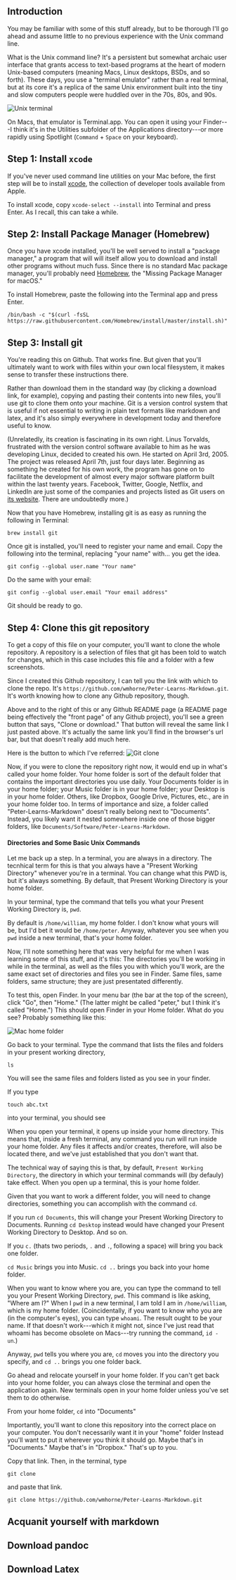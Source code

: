 ## Introduction

You may be familiar with some of this stuff already, but to be thorough I'll go
ahead and assume little to no previous experience with the Unix command line.

What is the Unix command line? It's a persistent but somewhat archaic user
interface that grants access to text-based programs at the heart of modern
Unix-based computers (meaning Macs, Linux desktops, BSDs, and so forth). These
days, you use a "terminal emulator" rather than a real terminal, but at its core
it's a replica of the same Unix environment built into the tiny and slow
computers people were huddled over in the 70s, 80s, and 90s.

![Unix terminal](images/att-unix-pc-right.jpg)

On Macs, that emulator is Terminal.app. You can open it using your Finder---I
think it's in the Utilities subfolder of the Applications directory---or more
rapidly using Spotlight (`Command` + `Space` on your keyboard).

## Step 1: Install `xcode`

If you've never used command line utilities on your Mac before, the first step
will be to install
[xcode](https://apps.apple.com/us/app/xcode/id497799835?mt=12&ign-mpt=uo%3D4),
the collection of developer tools available from Apple.

To install xcode, copy `xcode-select --install` into Terminal and press Enter.
As I recall, this can take a while.

## Step 2: Install Package Manager (Homebrew)

Once you have xcode installed, you'll be well served to install a "package
manager," a program that will will itself allow you to download and install
other programs without much fuss. Since there is no standard Mac package
manager, you'll probably need [Homebrew](https://brew.sh/), the "Missing Package
Manager for macOS."

To install Homebrew, paste the following into the Terminal app and press Enter.

```
/bin/bash -c "$(curl -fsSL https://raw.githubusercontent.com/Homebrew/install/master/install.sh)"
```

## Step 3: Install git

You're reading this on Github. That works fine. But given that you'll ultimately
want to work with files within your own local filesystem, it makes sense to
transfer these instructions there.

Rather than download them in the standard way (by clicking a download link, for
example), copying and pasting their contents into new files, you'll use git to
clone them onto your machine. Git is a version control system that is useful if
not essential to writing in plain text formats like markdown and latex, and it's
also simply everywhere in development today and therefore useful to know.

(Unrelatedly, its creation is fascinating in its own right. Linus Torvalds,
frustrated with the version control software available to him as he was
developing Linux, decided to created his own. He started on April 3rd, 2005. The
project was released April 7th, just four days later. Beginning as something he
created for his own work, the program has gone on to facilitate the development
of almost every major software platform built within the last twenty years.
Facebook, Twitter, Google, Netflix, and LinkedIn are just some of the companies
and projects listed as Git users on [its website](https://git-scm.com/). There
are undoubtedly more.)

Now that you have Homebrew, installing git is as easy as running the following in Terminal:

`brew install git`

Once git is installed, you'll need to register your name and email. Copy the
following into the terminal, replacing "your name" with... you get the idea.

```
git config --global user.name "Your name"
```

Do the same with your email:

```
git config --global user.email "Your email address"
```

Git should be ready to go.

## Step 4: Clone this git repository

To get a copy of this file on your computer, you'll want to clone the whole
repository. A repository is a selection of files that git has been told to watch
for changes, which in this case includes this file and a folder with a few
screenshots.

Since I created this Github repository, I can tell you the link with which to
clone the repo. It's `https://github.com/wmhorne/Peter-Learns-Markdown.git`.
It's worth knowing how to clone any Github repository, though.

Above and to the right of this or any Github README page (a README page being
effectively the "front page" of any Github project), you'll see a green button
that says, "Clone or download." That button will reveal the same link I just
pasted above. It's actually the same link you'll find in the browser's url bar,
but that doesn't really add much here.

Here is the button to which I've referred:
![Git clone](images/2020-03-22_14-11.png)

Now, if you were to clone the repository right now, it would end up in what's
called your home folder. Your home folder is sort of the default folder that
contains the important directories you use daily. Your Documents folder is in
your home folder; your Music folder is in your home folder; your Desktop is in
your home folder. Others, like Dropbox, Google Drive, Pictures, etc., are in
your home folder too. In terms of importance and size, a folder called
"Peter-Learns-Markdown" doesn't really belong next to "Documents". Instead, you
likely want it nested somewhere inside one of those bigger folders, like
`Documents/Software/Peter-Learns-Markdown`.

#### Directories and Some Basic Unix Commands

Let me back up a step. In a terminal, you are always in a directory. The
tecnhical term for this is that you always have a "Present Working Directory"
whenever you're in a terminal. You can change what this PWD is, but it's always
something. By default, that Present Working Directory is your home folder.

In your terminal, type the command that tells you what your Present Working
Directory is, `pwd`. 

By default is `/home/william`, my home folder. I don't know what yours will be,
but I'd bet it would be `/home/peter`. Anyway, whatever you see when you `pwd`
inside a new terminal, that's your home folder.

Now, I'll note something here that was very helpful for me when I was learning
some of this stuff, and it's this: The directories you'll be working in while in
the terminal, as well as the files you with which you'll work, are the same
exact set of directories and files you see in Finder. Same files, same folders,
same structure; they are just presentated differently. 

To test this, open Finder. In your menu bar (the bar at the top of the screen),
click "Go", then "Home." (The latter might be called "peter," but I think it's
called "Home.") This should open Finder in your Home folder. What do you see?
Probably something like this: 

![Mac home folder](images/home-folder-mac.png)

Go back to your terminal. Type the command that lists the files and folders in
your present working directory, 

```
ls
```

You will see the same files and folders listed as you see in your finder.

If you type 

```
touch abc.txt
```

into your terminal, you should see





When you open your terminal, it opens up inside your home
directory. This means that, inside a fresh terminal, any command you run will
run inside your home folder. Any files it affects and/or creates, therefore,
will also be located there, and we've just established that you don't want that.

The technical way of saying this is that, by default,  `Present Working Directory`, the
directory in which your terminal commands will (by defauly) take effect. When
you open up a terminal, this is your home folder. 

Given that you want to work  a different folder, you will need to change
directories, something you can accomplish with the command `cd`.

If you run `cd Documents`, this will change your Present Working Directory to
Documents. Running `cd Desktop` instead would have changed your Present Working
Directory to Desktop. And so on.

If you `c.` (thats two periods, `.` and `.`, following a space) will bring you
back one folder.

`cd Music` brings you into Music. `cd ..` brings you back into your home folder.

When you want to know where you are, you can type the command to tell you your
Present Working Directory, `pwd`. This command is like asking, "Where am I?"
When I `pwd` in a new terminal, I am told I am in `/home/william`, which is my
home folder. (Coincidentally, if you want to know who you are (in the computer's
eyes), you can type `whoami`. The result ought to be your name. If that doesn't
work---which it might not, since I've just read that whoami has become obsolete
on Macs---try running the command, `id -un`.)

Anyway, `pwd` tells you where you are, `cd` moves you into the directory you
specify, and `cd ..` brings you one folder back.

Go ahead and relocate yourself in your home folder. If you can't get back into
your home folder, you can always close the terminal and open the application
again. New terminals open in your home folder unless you've set them to do
otherwise.

From your home folder, `cd` into "Documents"



Importantly, you'll want to clone this repository into the correct place on your
computer. You don't necessarily want it in your "home" folder Instead you'll
want to put it wherever you think it should go. Maybe that's in "Documents."
Maybe that's in "Dropbox." That's up to you.

Copy that link. Then, in the terminal, type

```
git clone
```

and paste that link.

```
git clone https://github.com/wmhorne/Peter-Learns-Markdown.git
```


## Acquanit yourself with markdown

## Download pandoc

## Download Latex
